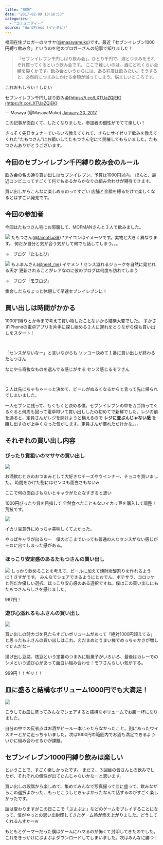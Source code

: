 ```yaml
---
title: "無題"
date: "2017-02-09 13:16:53"
categories:
  - "コミュニティー"
source: "WordPress (イナタビ)"
---
```


福岡在住ブロガーのマサヤ([@masayamuko](https://twitter.com/MasayaMuko))です。最近「セブンイレブン1000円縛り飲み会」というのを他のブロガーさんの記事で知りました！
> 「セブンイレブン千円しばり飲み会」。ひとり千円で、酒とつまみをそれぞれ買ってくるという飲み会です。
ここで難しいのは、酒にどれくらい金額を裂くかです。飲み会というからには、ある程度は飲みたい。そうすると、必然的につまみにかける金額が減ってしまう。悩ましいところです。
> 
これおもしろい！したい

セブンイレブン千円しばり飲み会[https://t.co/LXTUaZQjEK](https://t.co/LXTUaZQjEK)

— Masaya (@MasayaMuko) [January 20, 2017](https://twitter.com/MasayaMuko/status/822340668563460096)

この記事が面白くて、したくなりました。参加者の個性がでてて楽しい！

さっそく先日セミナーでいろいろ教えてくれて、さらにサイゼリア飲みを教えてくれた"たもつさん"にお願いしてたもつさん宅にて開催してもらいました。たもつさんありがとうございます。
## 今回のセブンイレブン千円縛り飲み会のルール
飲み会の名の通り買い出しはセブンイレブン、予算は1000円以内。
ほんと、最近コンビニってすごくて何でもあるからかなりの組み合わせが期待できます。

買い出しからこんなに楽しめるのってすごい
店舗と金額を縛るだけで楽しくなるとはすごい発見です。
## 今回の参加者
今回はたもつさん宅にお邪魔して、MOFMANさんと３人で飲みました。

![](https://masayamuko.com/wp/wp-content/uploads/2016/08/fe-TdTje-300x300.jpg)
たもつさん([@tamotsu39](https://twitter.com/tamotsu39))
*アイコンはイメージです。実物と大きく異なります。
何だか自分と気が合う気がして何でも話してしまう。。。

→　ブログ「[たもとぴ](http://tamotopi.com/)」

![](https://masayamuko.com/wp/wp-content/uploads/2017/02/2u8Mjr-E-300x300.jpg)
もふまんさん([@neet_me](https://twitter.com/search?q=MOFMAN))
イケメン！センス溢れるジョークを自然に発せれる天才
更新されることがレアなのに彼のブログは何度も訪れてしまう

→　ブログ「[モフログ](http://mofman.net/)」

集合したらちょっと休憩して早速セブンイレブンに！
## 買い出しは時間がかかる
1000円縛りとか今まで考えて買い物したことないから結構大変でした。
すかさずiPhoneの電卓アプリを片手に探し始める２人に遅れをとりながら僕も買い出しをスタート！

 

「センスがないなー」と言いながらも
ソッコー決めて１番に買い出しが終わるたもつさん

なにやら奇抜なものを選んでる感じがする
センス感じるモフさん

 

２人は先にちゃちゃーっと決めて、ビールがぬるくなるからと言って先に帰られてしまいました。

一人セブンに残って、もくもくと決める僕。セブンイレブンの中をカゴ持ってぐるぐると何周も回って電卓叩いて買い出ししたの初めてで新鮮でした。レジの前を通ると、定員さんがレジを開けようと構えるので **レジに並ぶんじゃない感** を醸し出すのが上手くなった気がします。定員さんが慣れただけかな。。。
## それぞれの買い出し内容
### ぴったり賞狙いのマサヤの買い出し
![](https://masayamuko.com/wp/wp-content/uploads/2017/02/写真-2017-02-09-12-19-20.jpg)

お酒飲むときのおつまみとして大好きなチーズやウインナー、チョコを買いました。
時間をかけた割にはセンスも面白さもないw

ここで何の面白さもないとキャラがたたなすぎると思い

1000円ぴったり賞を目指して
全然食べたこともないイカリ豆を購入して調整！荒技です。

![](https://masayamuko.com/wp/wp-content/uploads/2017/02/写真-2017-02-01-18-58-45-1.jpg)

イカリ豆意外にめっちゃ美味しくてよかった。

やっぱキャラが出るなー　僕のどこまでいっても普通の人なセンスがない感じがモロに出てしまった感がある。
### ほっこり安定感のあるたもつさんの買い出し
![](https://masayamuko.com/wp/wp-content/uploads/2017/02/写真-2017-02-01-18-58-29.jpg)
しっかり飲めることを考えて、ビールに加えて焼酎炭酸割りを作れるように！さすがです。
みんなでシェアできるようにとおでん、ポテサラ、コロッケと何だか優しい選択。ほっこり安心感のある選択ですね。僕はこの買い出しにもたもつさんらしさを感じました。

987円！
### 遊び心溢れるもふさんの買い出し
![](https://masayamuko.com/wp/wp-content/uploads/2017/02/写真-2017-02-01-18-58-31.jpg)

買い出しの時カゴを見たらすごいボリュームがあって「絶対1000円超えてる」と思ったもふさんの買い出しはこれ。えだまめとうまい棒でめっちゃかさが増してたんだなー

揚げ出し豆腐、枝豆という定番のつまみに駄菓子がいろいろ、最後はカレーでのシメという遊び心があって面白い組み合わせ！モフさんらしい気がする。

999円！！ギリ！！
## 皿に盛ると結構なボリューム1000円でも大満足！
![](https://masayamuko.com/wp/wp-content/uploads/2017/02/写真-2017-02-01-18-58-47.jpg)

こうしてお皿に盛ってみんなでシェアすると結構なボリュームでお腹一杯になりました。

自分の中での反省点はお酒がビール一本じゃたらなかったこと。別にあったウイスキーとかに走っちゃいました。次は1000円の範囲内でお酒も満足できるよういかに組み合わせるかが課題。
## セブンイレブン1000円縛り飲みは楽しい
ということで、すごく楽しかったです。
まだ２、３回目の皆さんとの飲みでしたが、それぞれの個性が出てたんじゃないかなーと思います。

買い出しの段階から楽しめて、集めてみんなで写真撮って皿に盛って、飲みながらこの選択よかった、もっとこうしときゃよかったなんて話するのがすごく楽しかったです。

話は変わりますがこの日ここで「ぷよぷよ」などのゲームをプレイすることになって、僕がやっとの思い出封印してきたゲーム熱が燃え上がりました。どうしてくれるんすかーw

もともとゲーマーだった僕はゲームにハマるのが怖くて封印してきたのでした。これをきっかけにぷよぷよダウンロードしてしまいました。次はみんなに勝つ！